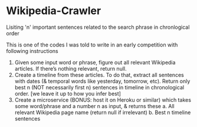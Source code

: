 # Wikipedia-Crawler

Lisiting 'n' important sentences related to the search phrase in chronlogical order


This is one of the codes I was told to write in an early competition with following instructions
1. Given some input word or phrase, figure out all relevant Wikipedia articles. If there’s
nothing relevant, return null.
2. Create a timeline from these articles. To do that, extract all sentences with dates (&
temporal words like yesterday, tomorrow, etc). Return only best n (NOT necessarily first
n) sentences in timeline in chronological order. [we leave it up to how you infer best]
3. Create a microservice (BONUS: host it on Heroku or similar) which takes some
word/phrase and a number n as input, & returns these
a. All relevant Wikipedia page name (return null if irrelevant)
b. Best n timeline sentences
